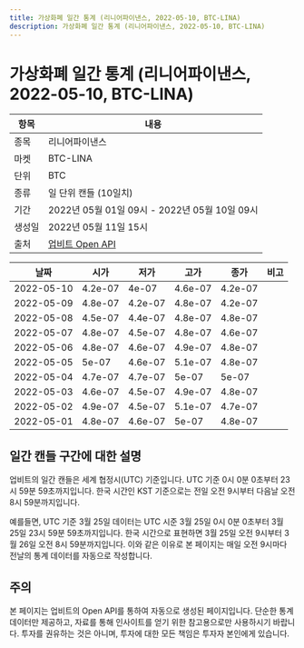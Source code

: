 ```yaml
---
title: 가상화폐 일간 통계 (리니어파이낸스, 2022-05-10, BTC-LINA)
description: 가상화폐 일간 통계 (리니어파이낸스, 2022-05-10, BTC-LINA)
---
```



가상화폐 일간 통계 (리니어파이낸스, 2022-05-10, BTC-LINA)
===

|항목|내용|
|--|--|
|종목|리니어파이낸스|
|마켓|BTC-LINA|
|단위|BTC|
|종류|일 단위 캔들 (10일치)|
|기간|2022년 05월 01일 09시 - 2022년 05월 10일 09시|
|생성일|2022년 05월 11일 15시|
|출처|[업비트 Open API](https://docs.upbit.com)|


|날짜|시가|저가|고가|종가|비고|
|--|--|--|--|--|--|
|2022-05-10|4.2e-07|4e-07|4.6e-07|4.2e-07|    |
|2022-05-09|4.8e-07|4.2e-07|4.8e-07|4.2e-07|    |
|2022-05-08|4.5e-07|4.4e-07|4.8e-07|4.8e-07|    |
|2022-05-07|4.8e-07|4.5e-07|4.8e-07|4.6e-07|    |
|2022-05-06|4.8e-07|4.6e-07|4.9e-07|4.8e-07|    |
|2022-05-05|5e-07|4.6e-07|5.1e-07|4.8e-07|    |
|2022-05-04|4.7e-07|4.7e-07|5e-07|5e-07|    |
|2022-05-03|4.6e-07|4.5e-07|4.9e-07|4.8e-07|    |
|2022-05-02|4.9e-07|4.5e-07|5.1e-07|4.7e-07|    |
|2022-05-01|4.8e-07|4.6e-07|5e-07|4.8e-07|    |


일간 캔들 구간에 대한 설명
---


업비트의 일간 캔들은 세계 협정시(UTC) 기준입니다. 
UTC 기준 0시 0분 0초부터 23시 59분 59초까지입니다. 
한국 시간인 KST 기준으로는 전일 오전 9시부터 다음날 오전 8시 59분까지입니다. 


예를들면, UTC 기준 3월 25일 데이터는 UTC 시준 3월 25일 0시 0분 0초부터 3월 25일 23시 59분 59초까지입니다. 
한국 시간으로 표현하면 3월 25일 오전 9시부터 3월 26일 오전 8시 59분까지입니다. 
이와 같은 이유로 본 페이지는 매일 오전 9시마다 전날의 통계 데이터를 자동으로 작성합니다. 


주의
---


본 페이지는 업비트의 Open API를 통하여 자동으로 생성된 페이지입니다. 
단순한 통계 데이터만 제공하고, 자료를 통해 인사이트를 얻기 위한 참고용으로만 사용하시기 바랍니다. 
투자를 권유하는 것은 아니며, 투자에 대한 모든 책임은 투자자 본인에게 있습니다. 
